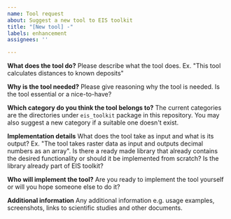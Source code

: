 ```yaml
---
name: Tool request
about: Suggest a new tool to EIS toolkit
title: "[New tool] -"
labels: enhancement
assignees: ''

---
```


**What does the tool do?**
Please describe what the tool does. Ex. "This tool calculates distances to known deposits"

**Why is the tool needed?**
Please give reasoning why the tool is needed. Is the tool essential or a nice-to-have? 

**Which category do you think the tool belongs to?** 
The current categories are the directories under `eis_toolkit` package in this repository. You may also suggest a new category if a suitable one doesn't exist.

**Implementation details**
What does the tool take as input and what is its output? Ex. "The tool takes raster data as input and outputs decimal numbers as an array". Is there a ready made library that already contains the desired functionality or should it be implemented from scratch? Is the library already part of EIS toolkit?

**Who will implement the tool?**
Are you ready to implement the tool yourself or will you hope someone else to do it?

**Additional information**
Any additional information e.g. usage examples, screenshots, links to scientific studies and other documents.
